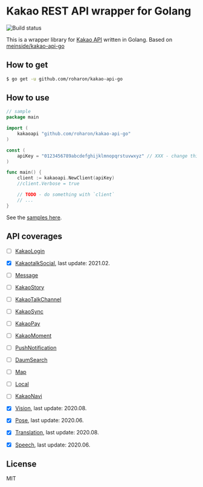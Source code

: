 # Kakao REST API wrapper for Golang
![Build status](https://github.com/roharon/kakao-api-go/workflows/build-test/badge.svg)


This is a wrapper library for [Kakao API](https://developers.kakao.com/docs) written in Golang.
Based on [meinside/kakao-api-go](https://github.com/meinside/kakao-api-go)

## How to get

```bash
$ go get -u github.com/roharon/kakao-api-go
```

## How to use

```go
// sample
package main

import (
	kakaoapi "github.com/roharon/kakao-api-go"
)

const (
	apiKey = "0123456789abcdefghijklmnopqrstuvwxyz" // XXX - change this to yours
)

func main() {
	client := kakaoapi.NewClient(apiKey)
	//client.Verbose = true

	// TODO - do something with `client`
	// ...
}
```

See the [samples here](https://github.com/roharon/kakao-api-go/tree/master/samples).

## API coverages

- [ ] [KakaoLogin](https://developers.kakao.com/docs/latest/ko/kakaologin/rest-api)
- [X] [KakaotalkSocial](https://developers.kakao.com/docs/latest/ko/kakaotalk-social/rest-api), last update: 2021.02.
- [ ] [Message](https://developers.kakao.com/docs/latest/ko/message/rest-api)
- [ ] [KakaoStory](https://developers.kakao.com/docs/latest/ko/kakaostory/rest-api)
- [ ] [KakaoTalkChannel](https://developers.kakao.com/docs/latest/ko/kakaotalk-channel/rest-api)
- [ ] [KakaoSync](https://developers.kakao.com/docs/latest/ko/kakaosync/common)
- [ ] [KakaoPay](https://developers.kakao.com/docs/latest/ko/kakaopay/common)
- [ ] [KakaoMoment](https://developers.kakao.com/docs/latest/ko/kakaomoment/common)
- [ ] [PushNotification](https://developers.kakao.com/docs/latest/ko/push/rest-api)
- [ ] [DaumSearch](https://developers.kakao.com/docs/latest/ko/daum-search/dev-guide)
- [ ] [Map](https://developers.kakao.com/docs/latest/ko/kakaomap/common)
- [ ] [Local](https://developers.kakao.com/docs/latest/ko/local/dev-guide)
- [ ] [KakaoNavi](https://developers.kakao.com/docs/latest/ko/kakaonavi/common)
- [X] [Vision](https://developers.kakao.com/docs/latest/ko/vision/dev-guide), last update: 2020.08.
- [X] [Pose](https://developers.kakao.com/docs/latest/ko/pose/dev-guide), last update: 2020.06.
- [X] [Translation](https://developers.kakao.com/docs/latest/ko/translate/dev-guide), last update: 2020.08.
- [X] [Speech](https://developers.kakao.com/docs/latest/ko/voice/rest-api), last update: 2020.06.


## License

MIT

